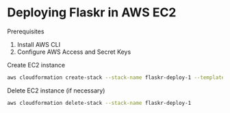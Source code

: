 # Deploying Flaskr in AWS EC2

Prerequisites
1. Install AWS CLI
1. Configure AWS Access and Secret Keys

Create EC2 instance
```zsh
aws cloudformation create-stack --stack-name flaskr-deploy-1 --template-url file://flaskr.template.yaml --parameters file://flaskr_template_parameters.json
```

Delete EC2 instance (if necessary)
```zsh
aws cloudformation delete-stack --stack-name flaskr-deploy-1
```